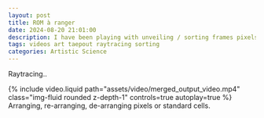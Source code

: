 ```yaml
---
layout: post
title: ROM à ranger
date: 2024-08-20 21:01:00
description: I have been playing with unveiling / sorting frames pixels to show the $$ teras $$ design.
tags: videos art taepout raytracing sorting
categories: Artistic Science
---
```


Raytracing..

<div class="row mt-3">
    <div class="col-sm mt-3 mt-md-0">
        {% include video.liquid path="assets/video/merged_output_video.mp4" class="img-fluid rounded z-depth-1" controls=true autoplay=true %}
    </div>
</div>
<div class="caption">
	Arranging, re-arranging, de-arranging pixels or standard cells.
</div>
